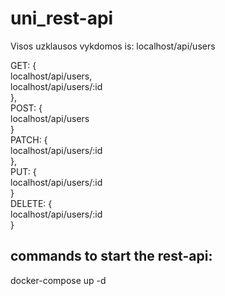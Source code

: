 # uni_rest-api


Visos uzklausos vykdomos is: localhost/api/users

GET: {  
    localhost/api/users,  
    localhost/api/users/:id  
},  
POST: {  
    localhost/api/users  
}  
PATCH: {  
    localhost/api/users/:id  
},  
PUT: {  
    localhost/api/users/:id  
}  
DELETE: {  
    localhost/api/users/:id  
}  


## commands to start the rest-api: 
docker-compose up -d
